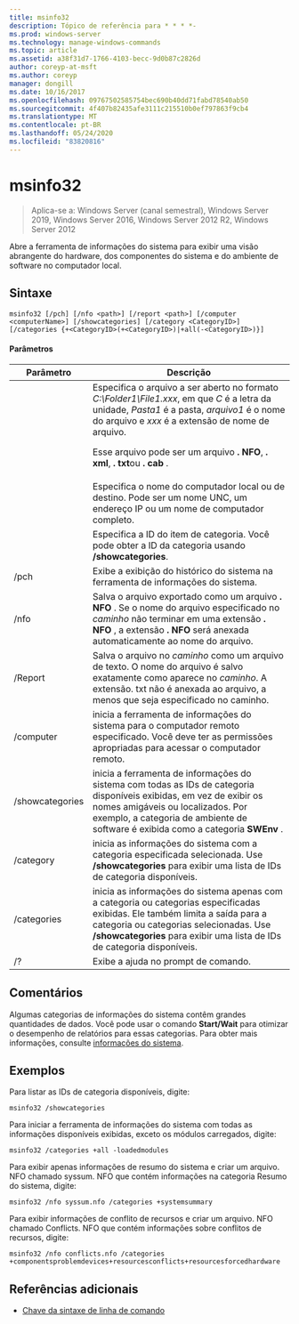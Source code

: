 ```yaml
---
title: msinfo32
description: Tópico de referência para * * * *-
ms.prod: windows-server
ms.technology: manage-windows-commands
ms.topic: article
ms.assetid: a38f31d7-1766-4103-becc-9d0b87c2826d
author: coreyp-at-msft
ms.author: coreyp
manager: dongill
ms.date: 10/16/2017
ms.openlocfilehash: 09767502585754bec690b40dd71fabd78540ab50
ms.sourcegitcommit: 4f407b82435afe3111c215510b0ef797863f9cb4
ms.translationtype: MT
ms.contentlocale: pt-BR
ms.lasthandoff: 05/24/2020
ms.locfileid: "83820816"
---
```

# <a name="msinfo32"></a>msinfo32

> Aplica-se a: Windows Server (canal semestral), Windows Server 2019, Windows Server 2016, Windows Server 2012 R2, Windows Server 2012

Abre a ferramenta de informações do sistema para exibir uma visão abrangente do hardware, dos componentes do sistema e do ambiente de software no computador local.
## <a name="syntax"></a>Sintaxe
```
msinfo32 [/pch] [/nfo <path>] [/report <path>] [/computer <computerName>] [/showcategories] [/category <CategoryID>] [/categories {+<CategoryID>(+<CategoryID>)|+all(-<CategoryID>)}]
```
#### <a name="parameters"></a>Parâmetros

|    Parâmetro    |                                                                                                                                 Descrição                                                                                                                                  |
|-----------------|------------------------------------------------------------------------------------------------------------------------------------------------------------------------------------------------------------------------------------------------------------------------------|
|     <path>      | Especifica o arquivo a ser aberto no formato *C:\Folder1\File1.xxx*, em que *C* é a letra da unidade, *Pasta1* é a pasta, *arquivo1* é o nome do arquivo e *xxx* é a extensão de nome de arquivo.<p>Esse arquivo pode ser um arquivo **. NFO**, **. xml**, **. txt**ou **. cab** . |
| <computerName>  |                                                                             Especifica o nome do computador local ou de destino. Pode ser um nome UNC, um endereço IP ou um nome de computador completo.                                                                              |
|  <CategoryID>   |                                                                                     Especifica a ID do item de categoria. Você pode obter a ID da categoria usando **/showcategories**.                                                                                      |
|      /pch       |                                                                                                       Exibe a exibição do histórico do sistema na ferramenta de informações do sistema.                                                                                                       |
|      /nfo       |                                     Salva o arquivo exportado como um arquivo **. NFO** . Se o nome do arquivo especificado no *caminho* não terminar em uma extensão **. NFO** , a extensão **. NFO** será anexada automaticamente ao nome do arquivo.                                      |
|     /Report     |                                               Salva o arquivo no *caminho* como um arquivo de texto. O nome do arquivo é salvo exatamente como aparece no *caminho*. A extensão. txt não é anexada ao arquivo, a menos que seja especificado no caminho.                                                |
|    /computer    |                                                                inicia a ferramenta de informações do sistema para o computador remoto especificado. Você deve ter as permissões apropriadas para acessar o computador remoto.                                                                |
| /showcategories |                         inicia a ferramenta de informações do sistema com todas as IDs de categoria disponíveis exibidas, em vez de exibir os nomes amigáveis ou localizados. Por exemplo, a categoria de ambiente de software é exibida como a categoria **SWEnv** .                         |
|    /category    |                                                                     inicia as informações do sistema com a categoria especificada selecionada. Use **/showcategories** para exibir uma lista de IDs de categoria disponíveis.                                                                     |
|   /categories   |                          inicia as informações do sistema apenas com a categoria ou categorias especificadas exibidas. Ele também limita a saída para a categoria ou categorias selecionadas. Use **/showcategories** para exibir uma lista de IDs de categoria disponíveis.                          |
|       /?        |                                                                                                                     Exibe a ajuda no prompt de comando.                                                                                                                     |

## <a name="remarks"></a>Comentários
Algumas categorias de informações do sistema contêm grandes quantidades de dados. Você pode usar o comando **Start/Wait** para otimizar o desempenho de relatórios para essas categorias. Para obter mais informações, consulte [informações do sistema](https://technet.microsoft.com/library/cc783305(v=ws.10).aspx).
## <a name="examples"></a>Exemplos
Para listar as IDs de categoria disponíveis, digite:
```
msinfo32 /showcategories
```
Para iniciar a ferramenta de informações do sistema com todas as informações disponíveis exibidas, exceto os módulos carregados, digite:
```
msinfo32 /categories +all -loadedmodules
```
Para exibir apenas informações de resumo do sistema e criar um arquivo. NFO chamado syssum. NFO que contém informações na categoria Resumo do sistema, digite:
```
msinfo32 /nfo syssum.nfo /categories +systemsummary
```
Para exibir informações de conflito de recursos e criar um arquivo. NFO chamado Conflicts. NFO que contém informações sobre conflitos de recursos, digite:
```
msinfo32 /nfo conflicts.nfo /categories    +componentsproblemdevices+resourcesconflicts+resourcesforcedhardware
```
## <a name="additional-references"></a>Referências adicionais
- [Chave da sintaxe de linha de comando](command-line-syntax-key.md)

